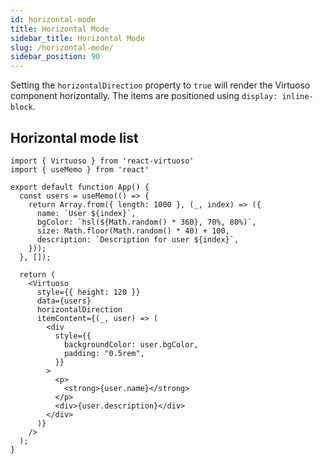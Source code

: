 ```yaml
---
id: horizontal-mode
title: Horizontal Mode
sidebar_title: Horizontal Mode
slug: /horizontal-mode/
sidebar_position: 90
---
```



Setting the `horizontalDirection` property to `true` will render the Virtuoso component horizontally. The items are positioned using `display: inline-block`.


## Horizontal mode list

```tsx live
import { Virtuoso } from 'react-virtuoso'
import { useMemo } from 'react'

export default function App() {
  const users = useMemo(() => {
    return Array.from({ length: 1000 }, (_, index) => ({
      name: `User ${index}`,
      bgColor: `hsl(${Math.random() * 360}, 70%, 80%)`,
      size: Math.floor(Math.random() * 40) + 100,
      description: `Description for user ${index}`,
    }));
  }, []);

  return (
    <Virtuoso
      style={{ height: 120 }}
      data={users}
      horizontalDirection
      itemContent={(_, user) => (
        <div
          style={{
            backgroundColor: user.bgColor,
            padding: "0.5rem",
          }}
        >
          <p>
            <strong>{user.name}</strong>
          </p>
          <div>{user.description}</div>
        </div>
      )}
    />
  );
}
```
